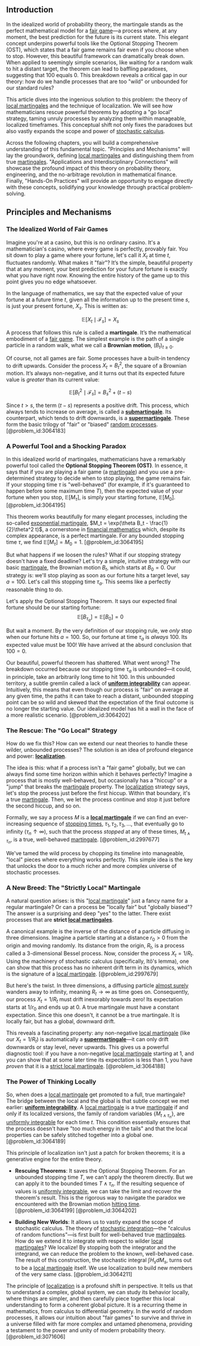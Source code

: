 ## Introduction
In the idealized world of probability theory, the martingale stands as the perfect mathematical model for a [fair game](@article_id:260633)—a process where, at any moment, the best prediction for the future is its current state. This elegant concept underpins powerful tools like the Optional Stopping Theorem (OST), which states that a fair game remains fair even if you choose when to stop. However, this beautiful framework can dramatically break down. When applied to seemingly simple scenarios, like waiting for a random walk to hit a distant target, the theorem can lead to baffling paradoxes, suggesting that 100 equals 0. This breakdown reveals a critical gap in our theory: how do we handle processes that are too "wild" or unbounded for our standard rules?

This article dives into the ingenious solution to this problem: the theory of [local martingales](@article_id:186261) and the technique of localization. We will see how mathematicians rescue powerful theorems by adopting a "go local" strategy, taming unruly processes by analyzing them within manageable, localized timeframes. This conceptual shift not only fixes the paradoxes but also vastly expands the scope and power of [stochastic calculus](@article_id:143370).

Across the following chapters, you will build a comprehensive understanding of this fundamental topic. "Principles and Mechanisms" will lay the groundwork, defining [local martingales](@article_id:186261) and distinguishing them from true [martingales](@article_id:267285). "Applications and Interdisciplinary Connections" will showcase the profound impact of this theory on probability theory, engineering, and the no-arbitrage revolution in mathematical finance. Finally, "Hands-On Practices" will provide an opportunity to engage directly with these concepts, solidifying your knowledge through practical problem-solving.

## Principles and Mechanisms

### The Idealized World of Fair Games

Imagine you're at a casino, but this is no ordinary casino. It's a mathematician's casino, where every game is perfectly, provably fair. You sit down to play a game where your fortune, let's call it $X_t$ at time $t$, fluctuates randomly. What makes it "fair"? It’s the simple, beautiful property that at any moment, your best prediction for your future fortune is exactly what you have right now. Knowing the entire history of the game up to this point gives you no edge whatsoever.

In the language of mathematics, we say that the expected value of your fortune at a future time $t$, given all the information up to the present time $s$, is just your present fortune, $X_s$. This is written as:

$$
\mathbb{E}[X_t \mid \mathcal{F}_s] = X_s
$$

A process that follows this rule is called a **martingale**. It’s the mathematical embodiment of a [fair game](@article_id:260633). The simplest example is the path of a single particle in a random walk, what we call a **Brownian motion**, $(B_t)_{t \ge 0}$.

Of course, not all games are fair. Some processes have a built-in tendency to drift upwards. Consider the process $X_t = B_t^2$, the square of a Brownian motion. It’s always non-negative, and it turns out that its expected future value is *greater* than its current value:

$$
\mathbb{E}[B_t^2 \mid \mathcal{F}_s] = B_s^2 + (t-s)
$$

Since $t > s$, the term $(t-s)$ represents a positive drift. This process, which always tends to increase on average, is called a **[submartingale](@article_id:263484)**. Its counterpart, which tends to drift downwards, is a **[supermartingale](@article_id:271010)**. These form the basic trilogy of "fair" or "biased" [random processes](@article_id:267993). [@problem_id:3064183]

### A Powerful Tool and a Shocking Paradox

In this idealized world of martingales, mathematicians have a remarkably powerful tool called the **Optional Stopping Theorem (OST)**. In essence, it says that if you are playing a fair game (a [martingale](@article_id:145542)) and you use a pre-determined strategy to decide when to stop playing, the game remains fair. If your stopping time $\tau$ is "well-behaved" (for example, if it's guaranteed to happen before some maximum time $T$), then the expected value of your fortune when you stop, $\mathbb{E}[M_\tau]$, is simply your starting fortune, $\mathbb{E}[M_0]$. [@problem_id:3064195]

This theorem works beautifully for many elegant processes, including the so-called [exponential martingale](@article_id:181757), $M_t = \exp(\theta B_t - \frac{1}{2}\theta^2 t)$, a cornerstone in [financial mathematics](@article_id:142792) which, despite its complex appearance, is a perfect martingale. For any bounded stopping time $\tau$, we find $\mathbb{E}[M_\tau] = M_0 = 1$. [@problem_id:3064195]

But what happens if we loosen the rules? What if our stopping strategy doesn't have a fixed deadline? Let's try a simple, intuitive strategy with our basic [martingale](@article_id:145542), the Brownian motion $B_t$, which starts at $B_0=0$. Our strategy is: we'll stop playing as soon as our fortune hits a target level, say $a=100$. Let's call this stopping time $\tau_a$. This seems like a perfectly reasonable thing to do.

Let's apply the Optional Stopping Theorem. It says our expected final fortune should be our starting fortune:
$$
\mathbb{E}[B_{\tau_a}] = \mathbb{E}[B_0] = 0
$$

But wait a moment. By the very definition of our stopping rule, we *only* stop when our fortune hits $a=100$. So, our fortune at time $\tau_a$ is *always* 100. Its expected value must be 100! We have arrived at the absurd conclusion that $100 = 0$.

Our beautiful, powerful theorem has shattered. What went wrong? The breakdown occurred because our stopping time $\tau_a$ is unbounded—it could, in principle, take an arbitrarily long time to hit 100. In this unbounded territory, a subtle gremlin called a lack of **[uniform integrability](@article_id:199221)** can appear. Intuitively, this means that even though our process is "fair" on average at any given time, the paths it can take to reach a distant, unbounded stopping point can be so wild and skewed that the expectation of the final outcome is no longer the starting value. Our idealized model has hit a wall in the face of a more realistic scenario. [@problem_id:3064202]

### The Rescue: The "Go Local" Strategy

How do we fix this? How can we extend our neat theories to handle these wilder, unbounded processes? The solution is an idea of profound elegance and power: **[localization](@article_id:146840)**.

The idea is this: what if a process isn't a "fair game" globally, but we can always find some time horizon within which it behaves perfectly? Imagine a process that is mostly well-behaved, but occasionally has a "hiccup" or a "jump" that breaks the [martingale](@article_id:145542) property. The [localization](@article_id:146840) strategy says, let's stop the process just before the first hiccup. Within that boundary, it's a true [martingale](@article_id:145542). Then, we let the process continue and stop it just before the second hiccup, and so on.

Formally, we say a process $M$ is a **[local martingale](@article_id:203239)** if we can find an ever-increasing sequence of [stopping times](@article_id:261305), $\tau_1, \tau_2, \tau_3, \dots$, that eventually go to infinity ($\tau_n \uparrow \infty$), such that the process *stopped* at any of these times, $M_{t \wedge \tau_n}$, is a true, well-behaved [martingale](@article_id:145542). [@problem_id:2997677]

We've tamed the wild process by chopping its timeline into manageable, "local" pieces where everything works perfectly. This simple idea is the key that unlocks the door to a much richer and more complex universe of stochastic processes.

### A New Breed: The "Strictly Local" Martingale

A natural question arises: is this "[local martingale](@article_id:203239)" just a fancy name for a regular martingale? Or can a process be "locally fair" but "globally biased"? The answer is a surprising and deep "yes" to the latter. There exist processes that are **strict [local martingales](@article_id:186261)**.

A canonical example is the inverse of the distance of a particle diffusing in three dimensions. Imagine a particle starting at a distance $r_0 > 0$ from the origin and moving randomly. Its distance from the origin, $R_t$, is a process called a 3-dimensional Bessel process. Now, consider the process $X_t = 1/R_t$. Using the machinery of stochastic calculus (specifically, Itô's lemma), one can show that this process has no inherent drift term in its dynamics, which is the signature of a [local martingale](@article_id:203239). [@problem_id:2997679]

But here's the twist. In three dimensions, a diffusing particle [almost surely](@article_id:262024) wanders away to infinity, meaning $R_t \to \infty$ as time goes on. Consequently, our process $X_t = 1/R_t$ must drift inexorably towards zero! Its expectation starts at $1/r_0$ and ends up at 0. A true martingale must have a constant expectation. Since this one doesn't, it cannot be a true martingale. It is locally fair, but has a global, downward drift.

This reveals a fascinating property: any non-negative [local martingale](@article_id:203239) (like our $X_t = 1/R_t$) is automatically a **[supermartingale](@article_id:271010)**—it can only drift downwards or stay level, never upwards. This gives us a powerful diagnostic tool: if you have a non-negative [local martingale](@article_id:203239) starting at 1, and you can show that at some later time its expectation is less than 1, you have *proven* that it is a [strict local martingale](@article_id:635667). [@problem_id:3064188]

### The Power of Thinking Locally

So, when does a [local martingale](@article_id:203239) get promoted to a full, true martingale? The bridge between the local and the global is that subtle concept we met earlier: **[uniform integrability](@article_id:199221)**. A [local martingale](@article_id:203239) is a true [martingale](@article_id:145542) if and only if its localized versions, the family of random variables $\{M_{t \wedge \tau_n}\}$, are [uniformly integrable](@article_id:202399) for each time $t$. This condition essentially ensures that the process doesn't have "too much energy in the tails" and that the local properties can be safely stitched together into a global one. [@problem_id:3064189]

This principle of localization isn't just a patch for broken theorems; it is a generative engine for the entire theory.

- **Rescuing Theorems**: It saves the Optional Stopping Theorem. For an unbounded stopping time $T$, we can't apply the theorem directly. But we can apply it to the bounded times $T \wedge \tau_n$. If the resulting sequence of values is [uniformly integrable](@article_id:202399), we can take the limit and recover the theorem's result. This is the rigorous way to navigate the paradox we encountered with the Brownian motion [hitting time](@article_id:263670). [@problem_id:3064199] [@problem_id:3064202]

- **Building New Worlds**: It allows us to vastly expand the scope of stochastic calculus. The theory of [stochastic integration](@article_id:197862)—the "calculus of random functions"—is first built for well-behaved true [martingales](@article_id:267285). How do we extend it to integrate with respect to wilder [local martingales](@article_id:186261)? We localize! By stopping both the integrator and the integrand, we can reduce the problem to the known, well-behaved case. The result of this construction, the stochastic integral $\int H_s dM_s$, turns out to be a [local martingale](@article_id:203239) itself. We use localization to build new members of the very same class. [@problem_id:3064211]

The principle of [localization](@article_id:146840) is a profound shift in perspective. It tells us that to understand a complex, global system, we can study its behavior locally, where things are simpler, and then carefully piece together this local understanding to form a coherent global picture. It is a recurring theme in mathematics, from calculus to differential geometry. In the world of random processes, it allows our intuition about "fair games" to survive and thrive in a universe filled with far more complex and untamed phenomena, providing a testament to the power and unity of modern probability theory. [@problem_id:3071606]